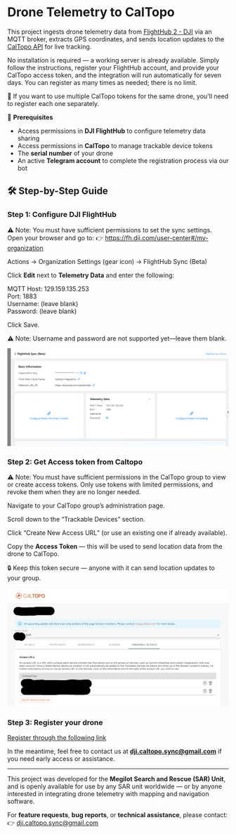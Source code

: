 # Drone Telemetry to CalTopo

This project ingests drone telemetry data from [FlightHub 2 - DJI](https://fh.dji.com/) via an MQTT broker, extracts GPS coordinates, and sends location updates to the [CalTopo API](https://caltopo.com/) for live tracking.

No installation is required — a working server is already available. Simply follow the instructions, register your FlightHub account, and provide your CalTopo access token, and the integration will run automatically for seven days. You can register as many times as needed; there is no limit.

🔁 If you want to use multiple CalTopo tokens for the same drone, you'll need to register each one separately.

📝 **Prerequisites**  
- Access permissions in **DJI FlightHub** to configure telemetry data sharing  
- Access permissions in **CalTopo** to manage trackable device tokens  
- The **serial number** of your drone  
- An active **Telegram account** to complete the registration process via our bot


## 🛠️ Step-by-Step Guide

### Step 1:  Configure DJI FlightHub

⚠️ Note: You must have sufficient permissions to set the sync settings.
Open your browser and go to:
👉 https://fh.dji.com/user-center#/my-organization

Actions -> Organization Settings (gear icon) -> FlightHub Sync (Beta)

Click **Edit** next to **Telemetry Data** and enter the following:

MQTT Host: 129.159.135.253  
Port: 1883  
Username: (leave blank)  
Password: (leave blank)

Click Save.

⚠️ Note: Username and password are not supported yet—leave them blank.


![FlightHub Sync Screenshot](images/dji_sync_screenshot.png)




### Step 2: Get Access token from Caltopo

⚠️ Note: You must have sufficient permissions in the CalTopo group to view or create access tokens.
Only use tokens with limited permissions, and revoke them when they are no longer needed.

Navigate to your CalTopo group’s administration page.

Scroll down to the “Trackable Devices” section.

Click “Create New Access URL” (or use an existing one if already available).

Copy the **Access Token** — this will be used to send location data from the drone to CalTopo.

🔒 Keep this token secure — anyone with it can send location updates to your group.

![Caltopo Trackable Devices Screenshot](images/trackable_devices.png)
 

### Step 3:  Register your drone 

[Register through the following link ](https://docs.google.com/forms/d/e/1FAIpQLSfWyeEj78CI24RY2gMp73Szecx0p8p6QOLkp2kWIR_OTfFibQ/viewform?usp=dialog)





In the meantime, feel free to contact us at **dji.caltopo.sync@gmail.com** if you need early access or assistance.




---

This project was developed for the **Megilot Search and Rescue (SAR) Unit**, and is openly available for use by any SAR unit worldwide — or by anyone interested in integrating drone telemetry with mapping and navigation software.


For **feature requests**, **bug reports**, or **technical assistance**, please contact:
👉 dji.caltopo.sync@gmail.com